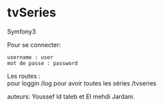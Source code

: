 # tvSeries
Symfony3

Pour se connecter:

    username : user
    mot de passe : password
   
   
   Les routes :  
           pour loggin  /log
           pour avoir toutes les séries  /tvseries
                 

auteurs:  Youssef Id taleb et El mehdi Jardani.

